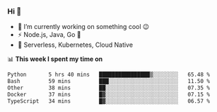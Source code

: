 ### Hi 👋

<!--
**nodejh/nodejh** is a ✨ _special_ ✨ repository because its `README.md` (this file) appears on your GitHub profile.

Here are some ideas to get you started:

- 🔭 I’m currently working on ...
- 🌱 I’m currently learning ...
- 👯 I’m looking to collaborate on ...
- 🤔 I’m looking for help with ...
- 💬 Ask me about ...
- 📫 How to reach me: ...
- 😄 Pronouns: ...
- ⚡ Fun fact: ...
-->

- 🔭 I’m currently working on something cool :wink:
- ⚡ Node.js, Java, Go :thought_balloon:
- 🤖 Serverless, Kubernetes, Cloud Native

📊 **This week I spent my time on**

<!--START_SECTION:waka-->

```txt
Python       5 hrs 40 mins   ████████████████▒░░░░░░░░   65.48 %
Bash         59 mins         ███░░░░░░░░░░░░░░░░░░░░░░   11.50 %
Other        38 mins         ██░░░░░░░░░░░░░░░░░░░░░░░   07.35 %
Docker       37 mins         █▓░░░░░░░░░░░░░░░░░░░░░░░   07.15 %
TypeScript   34 mins         █▓░░░░░░░░░░░░░░░░░░░░░░░   06.57 %
```

<!--END_SECTION:waka-->


<!--
:traffic_light: **Visitors**

![visitors](https://visitor-badge.glitch.me/badge?page_id=nodejh.nodejh)
-->
